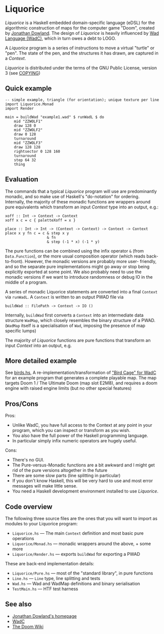 # Liquorice

*Liquorice* is a Haskell embedded domain-specific language (eDSL) for the
algorithmic construction of maps for the computer game "Doom", created by
[Jonathan Dowland](https://jmtd.net/). The design of *Liquorice* is heavily
influenced by [Wad Language (WadC)](https://jmtd.net/wadc/), which in turn owes
a debt to LOGO.

A *Liquorice* program is a series of instructions to move a virtual "turtle" or
"pen".  The state of the pen, and the structures it has drawn, are captured in
a *Context*.

*Liquorice* is distributed under the terms of the GNU Public License, version
3 (see [COPYING](COPYING))

## Quick example

    -- simple example, triangle (for orientation); unique texture per line
    import Liquorice.Monad
    import Render

    main = buildWad "example1.wad" $ runWadL $ do
        mid "ZZWOLF1"
        draw 128 0
        mid "ZZWOLF2"
        draw 0 128
        turnaround
        mid "ZZWOLF3"
        draw 128 128
        rightsector 0 128 160
        turnaround
        step 64 32
        thing

## Evaluation

The commands that a typical *Liquorice* program will use are predominantly
monadic, and so make use of Haskell's "do-notation" for ordering. Internally,
the majority of these monadic functions are wrappers around pure equivalents
which transform an input *Context* type into an output, e.g.:

    xoff :: Int -> Context -> Context
    xoff x c = c { paletteXoff = x }

    place :: Int -> Int -> (Context -> Context) -> Context -> Context
    place x y fn c = c & step x y
                       & fn
                       & step (-1 * x) (-1 * y)

The pure functions can be combined using the infix operator `&` (from
`Data.Function`), or the more usual composition operator (which reads
back-to-front). However, the monadic versions are probably more user-
friendly, and so the separate pure implementations might go away or
stop being explicitly exported at some point. We also probably need to
use the monadic versions if we want to introduce randomness or debug IO
in the middle of a program.

A series of monadic Liquorice statements are converted into a final `Context`
via `runWadL`. A `Context` is written to an output PWAD file via

    buildWad :: FilePath -> Context -> IO ()

Internally, `buildWad` first converts a `Context` into an intermediate data
structure `WadMap`, which closely resembles the binary structure of a PWAD.
(`WadMap` itself is a specialisation of `Wad`, imposing the presence of map
 specific lumps)

The majority of *Liquorice* functions are pure functions that
transform an input *Context* into an output, e.g.

## More detailed example

See [birds.hs](birds.hs), A re-implementation/transformation of ["Bird Cage"
for WadC](https://redmars.org/wadc/examples/#_birds_wl) for an example program
that generates a complete playable map. The map targets Doom 1 / The
Ultimate Doom (map slot E2M8), and requires a doom engine with raised
engine limits (but no other special features)

## Pros/Cons

Pros:

* Unlike WadC, you have full access to the Context at any point in your
  program, which you can inspect or transform as you wish.
* You also have the full power of the Haskell programming language.
* In particular simply infix numeric operators are hugely useful.

Cons:

* There's no GUI.
* The Pure-versus-Monadic functions are a bit awkward and I might get rid of the
pure versions altogether in the future
* There are some slow parts (line splitting in particular)
* If you don't know Haskell, this will be very hard to use and most error messages
will make little sense.
* You need a Haskell development environment installed to use *Liquorice*.

## Code overview

The following three source files are the ones that you will want to import
as modules to your Liquorice program:

 * `Liquorice.hs` — The main `Context` definition and most basic pure operations
 * `Liquorice/Monad.hs` — monadic wrappers around the above, + some more
 * `Liquorice/Render.hs` — exports `buildWad` for exporting a PWAD

These are back-end implementation details:

 * `Liquorice/Pure.hs` — most of the "standard library", in pure functions
 * `Line.hs` — `Line` type, line splitting and tests
 * `Wad.hs` — Wad and WadMap definitions and binary serialisation
 * `TestMain.hs` — HTF test harness

## See also

 * [Jonathan Dowland's homepage](https://jmtd.net/)
 * [WadC](https://jmtd.net/wadc/)
 * [The Doom Wiki](https://doomwiki.org/)
